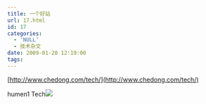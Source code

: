 ```yaml
---
title: 一个好站
url: 17.html
id: 17
categories:
  - 'NULL'
  - 技术杂文
date: 2009-01-20 12:19:00
tags:
---
```


[http://www.chedong.com/tech/](http://www.chedong.com/tech/)

humen1 Tech![](https://blogger.googleusercontent.com/tracker/7269874978253342363-1406713379801725829?l=www.humen1.net)